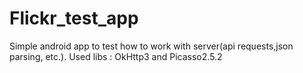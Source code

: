 # Flickr_test_app
Simple android app to test how to work with server(api requests,json parsing, etc.). Used libs : OkHttp3 and Picasso2.5.2
